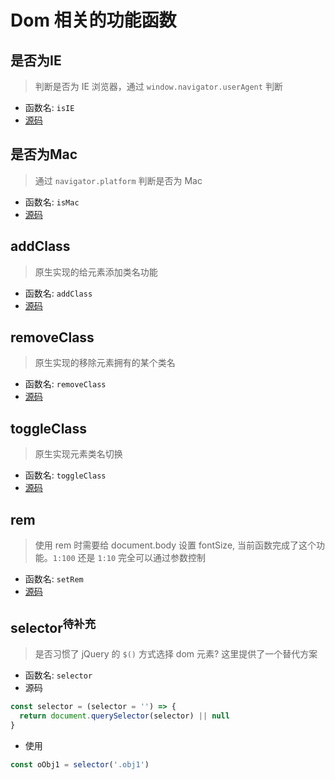 # Dom 相关的功能函数

## 是否为IE

> 判断是否为 IE 浏览器，通过 `window.navigator.userAgent` 判断

+ 函数名: `isIE`
+ [源码](https://github.com/Jesonhu/fu-js/blob/master/utils/dom/isIE.js)

## 是否为Mac

> 通过 `navigator.platform` 判断是否为 Mac

+ 函数名: `isMac`
+ [源码](https://github.com/Jesonhu/fu-js/blob/master/utils/dom/isMac.js)

## addClass

> 原生实现的给元素添加类名功能

+ 函数名: `addClass`
+ [源码](https://github.com/Jesonhu/fu-js/blob/master/utils/dom/addClass.js)

## removeClass

> 原生实现的移除元素拥有的某个类名

+ 函数名: `removeClass`
+ [源码](https://github.com/Jesonhu/fu-js/blob/master/utils/dom/addClass.js)

## toggleClass

> 原生实现元素类名切换

+ 函数名: `toggleClass`
+ [源码](https://github.com/Jesonhu/fu-js/blob/master/utils/dom/toggleClass.js)

## rem

> 使用 rem 时需要给 document.body 设置 fontSize, 当前函数完成了这个功能。`1:100` 还是 `1:10` 完全可以通过参数控制

+ 函数名: `setRem`
+ [源码](https://github.com/Jesonhu/fu-js/blob/master/utils/dom/setRem.js)


## selector<sup>待补充</sup>

> 是否习惯了 jQuery 的 `$()` 方式选择 dom 元素? 这里提供了一个替代方案

+ 函数名: `selector`
+ 源码

```js
const selector = (selector = '') => {
  return document.querySelector(selector) || null
}
```

+ 使用

```js
const oObj1 = selector('.obj1')
```